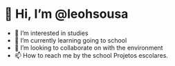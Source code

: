 # 👋 Hi, I’m @leohsousa
- 👀 I’m interested in studies
- 🌱 I’m currently learning going to school
- 💞️ I’m looking to collaborate on with the environment
- 📫 How to reach me by the school
Projetos escolares.
